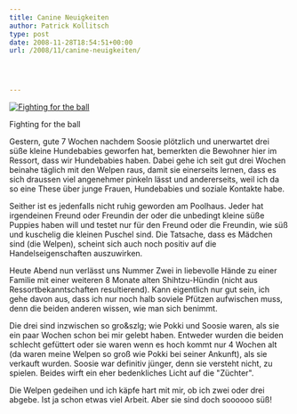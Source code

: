 ```yaml
---
title: Canine Neuigkeiten
author: Patrick Kollitsch
type: post
date: 2008-11-28T18:54:51+00:00
url: /2008/11/canine-neuigkeiten/




---
```

<div class="flickr">
  <a href="http://www.flickr.com/photos/schreibblogade/3065178735/" title="Fighting for the ball"><img src="//farm4.static.flickr.com/3204/3065178735_caa0a1e8cd.jpg" alt="Fighting for the ball" /></a></p> 
  
  <p>
    Fighting for the ball
  </p>
</div>

Gestern, gute 7 Wochen nachdem Soosie plötzlich und unerwartet drei süße kleine Hundebabies geworfen hat, bemerkten die Bewohner hier im Ressort, dass wir Hundebabies haben. Dabei gehe ich seit gut drei Wochen beinahe täglich mit den Welpen raus, damit sie einerseits lernen, dass es sich draussen viel angenehmer pinkeln lässt und andererseits, weil ich da so eine These über junge Frauen, Hundebabies und soziale Kontakte habe.

Seither ist es jedenfalls nicht ruhig geworden am Poolhaus. Jeder hat irgendeinen Freund oder Freundin der oder die unbedingt kleine süße Puppies haben will und testet nur für den Freund oder die Freundin, wie süß und kuschelig die kleinen Puschel sind. Die Tatsache, dass es Mädchen sind (die Welpen), scheint sich auch noch positiv auf die Handelseigenschaften auszuwirken.

Heute Abend nun verlässt uns Nummer Zwei in liebevolle Hände zu einer Familie mit einer weiteren 8 Monate alten Shihtzu-Hündin (nicht aus Ressortbekanntschaften resultierend). Kann eigentlich nur gut sein, ich gehe davon aus, dass ich nur noch halb soviele Pfützen aufwischen muss, denn die beiden anderen wissen, wie man sich benimmt.

Die drei sind inzwischen so gro&szlg; wie Pokki und Soosie waren, als sie ein paar Wochen schon bei mir gelebt haben. Entweder wurden die beiden schlecht gefüttert oder sie waren wenn es hoch kommt nur 4 Wochen alt (da waren meine Welpen so groß wie Pokki bei seiner Ankunft), als sie verkauft wurden. Soosie war definitiv jünger, denn sie versteht nicht, zu spielen. Beides wirft ein eher bedenkliches Licht auf die "Züchter".

Die Welpen gedeihen und ich käpfe hart mit mir, ob ich zwei oder drei abgebe. Ist ja schon etwas viel Arbeit. Aber sie sind doch soooooo süß!
